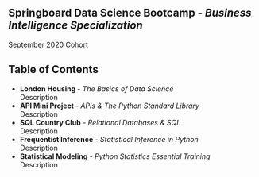 <h2>Springboard Data Science Bootcamp - <i>Business Intelligence Specialization</i></h2>
September 2020 Cohort

<h2> Table of Contents </h2>
<ul>
  <li> <b>London Housing </b> - <i> The Basics of Data Science </i> <br /> Description </li>
  
  <li> <b>API Mini Project </b> - <i>APIs & The Python Standard Library</i> <br /> Description </li>
  
  <li> <b>SQL Country Club</b> - <i> Relational Databases & SQL </i> <br /> Description </li>
  
  <li> <b>Frequentist Inference</b> - <i> Statistical Inference in Python</i> <br /> Description </li>
   
  <li> <b>Statistical Modeling</b> - <i> Python Statistics Essential Training </i> <br /> Description </li>




   
</ul>
